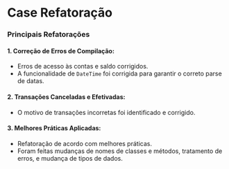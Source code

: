 # Case Refatoração

### Principais Refatorações

#### 1. **Correção de Erros de Compilação**:
   - Erros de acesso às contas e saldo corrigidos.
   - A funcionalidade de `DateTime` foi corrigida para garantir o correto parse de datas.

#### 2. **Transações Canceladas e Efetivadas**:
   - O motivo de transações incorretas foi identificado e corrigido. 
   
#### 3. **Melhores Práticas Aplicadas**:
   - Refatoração de acordo com melhores práticas. 
   - Foram feitas mudanças de nomes de classes e métodos, tratamento de erros, e mudança de tipos de dados.
